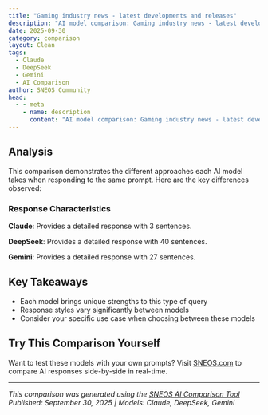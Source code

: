 ```yaml
---
title: "Gaming industry news - latest developments and releases"
description: "AI model comparison: Gaming industry news - latest developments and releases..."
date: 2025-09-30
category: comparison
layout: Clean
tags:
  - Claude
  - DeepSeek
  - Gemini
  - AI Comparison
author: SNEOS Community
head:
  - - meta
    - name: description
      content: "AI model comparison: Gaming industry news - latest developments and releases..."
---
```


<ChatComparison
  title="Gaming industry news - latest developments and releases"
  prompt="Gaming industry news - latest developments and releases"
  :responses='{"Claude": "Here are some major trends and recent developments in the gaming industry:\n\n## Major Recent Releases \u0026 Updates\n\n**High-Profile Games (Late 2023/Early 2024):**\n- Spider-Man 2 (PlayStation exclusive)\n- Alan Wake 2\n- Super Mario Bros. Wonder\n- Baldur\u0027s Gate 3 (continued success across platforms)\n- Various Call of Duty and sports game annual releases\n\n## Key Industry Trends\n\n**AI Integration**\n- Studios experimenting with AI for procedural content generation\n- AI-assisted game development tools becoming more common\n- Ongoing debates about AI\u0027s role in creative processes\n\n**Subscription Services Growth**\n- Xbox Game Pass expansion\n- PlayStation Plus service evolution\n- Cloud gaming adoption increasing\n\n**Hardware Developments**\n- PlayStation 5 Pro rumors and speculation\n- Nintendo Switch successor anticipation\n- VR/AR gaming expansion (Meta Quest, PSVR2)\n\n## Business \u0026 Industry News\n\n**Consolidation Continues**\n- Microsoft\u0027s Activision Blizzard acquisition completed (2023)\n- Various studio acquisitions and partnerships\n- Industry restructuring and some layoffs\n\n**Emerging Markets**\n- Mobile gaming growth in developing regions\n- Cross-platform play becoming standard\n- Live service games evolution\n\nWould you like me to focus on any specific aspect, like upcoming releases, particular platforms, or specific genres? I should note that my information has a knowledge cutoff, so for the very latest news, checking gaming news sites like IGN, GameSpot, or Polygon would give you the most current updates.", "DeepSeek": "Of course! Here is a roundup of the latest and most significant developments and releases in the gaming industry, categorized for clarity.\n\n---\n\n### \uD83D\uDE80 **Major Recent Releases \u0026 Launches**\n\nThe first half of 2024 has been packed with major titles.\n\n* **Elden Ring: Shadow of the Erdtree:** This is arguably the biggest release of the moment. The massive DLC expansion for FromSoftware\u0027s 2022 Game of the Year has been met with critical acclaim for its challenging combat, vast new world, and deep lore, though debate continues about its difficulty.\n* **Final Fantasy VII Rebirth:** The second part of the FFVII Remake project launched to universal praise, expanding the world beyond Midgar and receiving perfect scores for its storytelling, character development, and ambitious open-world design.\n* **Hellblade II: Senua\u0027s Saga:** A landmark title for visual and audio fidelity on Xbox Series X/S and PC. Ninja Theory\u0027s sequel is praised as a cinematic masterpiece, though its shorter, focused experience sparked discussions about game length vs. artistic vision.\n* **Animal Well:** A surprise indie hit! This meticulously crafted Metroidvania has been celebrated for its dense, mysterious world, non-linear exploration, and deep layers of secrets.\n* **Hades II:** Released in Early Access on PC, the sequel to the beloved roguelike has already captivated fans with new characters, weapons, and systems, building expertly on the foundation of the original.\n\n### \uD83D\uDCA1 **Key Industry Developments \u0026 Trends**\n\nBeyond new games, the industry is undergoing significant shifts.\n\n1. **Live-Service Struggles \u0026 Pivots:** The \u0022games-as-a-service\u0022 model is facing a reckoning. High-profile titles like **Suicide Squad: Kill the Justice League** and **Nakara: Bladepoint** have underperformed or shut down, leading companies like **Bungie** and **Electronic Arts** to re-evaluate their live-service portfolios and focus on proven franchises.\n\n2. **Studio Closures \u0026 Layoffs Continue:** 2024 has been a brutal year for game developers, with over 10,000 jobs lost. Major companies like **Microsoft Gaming, Sony, EA, and Embracer Group** have conducted significant layoffs and closed studios like **Tango Gameworks (Hi-Fi Rush)** and **Arkane Austin (Redfall)**, causing widespread concern about industry stability.\n\n3. **The \u0022Platform War\u0022 Heats Up:**\n * **Xbox\u0027s Multi-Platform Strategy:** Microsoft is bringing once-exclusive titles like *Pentiment*, *Hi-Fi Rush*, *Sea of Thieves*, and *Grounded* to PlayStation and Nintendo Switch. This signals a major shift in strategy, focusing on software revenue over pure console sales.\n * **PlayStation\u0027s PC Push:** Sony continues its aggressive release schedule on PC, with *Ghost of Tsushima Director\u0027s Cut* being the latest major port. Their live-service future is also a key part of their strategy.\n * **Nintendo\u0027s Next Move:** All eyes are on Nintendo, as the successor to the massively successful Nintendo Switch is widely expected to be announced within the next year.\n\n4. **The Rise of \u0022Emio\u0022 - Nintendo\u0027s Mystery Game:** Nintendo recently released a cryptic, live-action trailer titled **\u0022Emio - The Smiling Man.\u0022** With no context or platform announced, the internet is rife with speculation, showing the power of a well-executed mystery.\n\n### \uD83C\uDFAE **Highly Anticipated Upcoming Games**\n\nThe pipeline for the rest of 2024 and beyond is stacked.\n\n* **Astro Bot (PS5 - Sept 6, 2024):** A full-length sequel to the beloved *Astro\u0027s Playroom*, this 3D platformer is shaping up to be a major system-seller for PlayStation.\n* **Star Wars Outlaws (Multi - Aug 30, 2024):** Promising to be the first open-world Star Wars game, set in the scoundrel-filled underworld between *Empire Strikes Back* and *Return of the Jedi*.\n* **Marvel\u0027s Black Panther (TBA):** The new game from EA\u0027s newly-formed Cliffhanger Games, led by Kevin Stephens (formerly of *Middle-earth: Shadow of Mordor*), has just been announced.\n* **Dragon Age: The Veilguard (Multi - Fall 2024):** The long-awaited fourth installment in BioWare\u0027s fantasy RPG series, officially titled and set for release this fall.\n* **Avowed (PC/Xbox - Fall 2024):** Obsidian Entertainment\u0027s first-person fantasy RPG set in the world of *Pillars of Eternity*.\n* **Metroid Prime 4: Beyond (Switch - TBA):** After years of radio silence, Nintendo finally re-revealed the game at their June 2024 Direct, confirming it\u0027s still in development.\n\n### \uD83D\uDEE0\uFE0F **Tech \u0026 Hardware News**\n\n* **PlayStation 5 Pro:** Reports and leaked specs strongly suggest a \u0022Pro\u0022 model of the PS5 is in development, focusing on enhanced ray tracing and upscaling performance for a potential late 2024 release.\n* **Next-Gen Nintendo Switch:** As mentioned, the successor to the Switch is confirmed to be in development and is expected to be officially revealed soon.\n\n---\n\n**Stay tuned!** The gaming industry moves incredibly fast, with new announcements, State of Play showcases, and Nintendo Directs happening regularly. This is a great time to be a player, even as the industry itself navigates a period of significant change.", "Gemini": "Okay, here\u0027s a rundown of the latest developments and releases in the gaming industry, covering major news, game launches, and trends:\n\n**Major News \u0026 Developments:**\n\n* **Microsoft\u0027s Xbox Showcase \u0026 Starfield Direct:** Microsoft had a big showcase event this past weekend, with an in-depth look at gameplay for ***Starfield*** (launching September 6th) and announcements of new titles. Key takeaways:\n * Extended Starfield gameplay reveal showcased vast exploration, combat, and character customization.\n * New Xbox Series S with 1TB storage announced.\n * Confirmed that more Activision games will be added to Game Pass soon\n * Several New Game Announcements, including *Avowed*, *Clockwork Revolution*, *Fable*, and *South of Midnight*.\n* **Summer Game Fest and other shows:** There were also multiple shows featuring a lot of announcements. Major ones include:\n * *Mortal Kombat 1*: New details and gameplay shown. Launching September 19th.\n * *Alan Wake 2*: Deeper dive into the gameplay and story. Launching October 17th.\n * *Spider-Man 2*: First gameplay trailer. Launching this fall.\n * *Prince of Persia: The Lost Crown*: A new 2D Metroidvania-style Prince of Persia game. Launching January 18, 2024.\n* **The FTC lost their case against Microsoft for the acquisition of Activision Blizzard:** The judge ruled against the FTC\u0027s attempt to block the acquisition, a major victory for Microsoft. However, the deal is still facing scrutiny in other regions, such as the UK.\n* **Layoffs continue in the gaming industry:** Unfortunately, there have been more reports of layoffs at various studios and gaming companies, reflecting ongoing economic uncertainties.\n* **AI in Game Development:** The use of AI tools for creating assets, writing code, and generating dynamic content is becoming more prevalent, raising both excitement and concerns about the future of game development jobs.\n* **NFT Gaming Still Struggling:** Despite some continued interest, NFT-based gaming and blockchain integration haven\u0027t achieved mainstream adoption and face challenges related to regulation and player skepticism.\n\n**Notable Game Releases \u0026 Updates (Recent \u0026 Upcoming):**\n\n* **Diablo IV (Released June 6th):** Blizzard\u0027s highly anticipated action RPG launched to critical acclaim and massive sales. It\u0027s currently a dominant force in the gaming landscape.\n* **Street Fighter 6 (Released June 2nd):** Capcom\u0027s latest fighting game has been praised for its accessibility, depth, and robust online features.\n* **Final Fantasy XVI (Releases June 22nd):** The latest mainline entry in the Final Fantasy franchise.\n\n**Trends to Watch:**\n\n* **Live Service Games:** The \u0022games as a service\u0022 model remains popular, with many titles focusing on continuous updates, seasonal content, and long-term player engagement.\n* **Cloud Gaming:** Services like Xbox Cloud Gaming and GeForce Now continue to expand, offering players access to games on various devices without high-end hardware.\n* **Indie Game Renaissance:** The indie scene is thriving, with a constant stream of innovative and creative games emerging from independent developers.\n\n**Where to Get More Information:**\n\n* **Major Gaming News Sites:** IGN, GameSpot, Kotaku, Eurogamer, Polygon\n* **Industry Analysis:** Newzoo, SuperData Research\n* **Game-Specific Communities:** Subreddits, Discord servers, fan forums\n\nThis is a snapshot of what\u0027s happening right now. The gaming industry is constantly evolving, so stay tuned for more updates!\n"}' 
  published-date="22:46"
/>

## Analysis

This comparison demonstrates the different approaches each AI model takes when responding to the same prompt. Here are the key differences observed:

### Response Characteristics

**Claude**: Provides a detailed response with 3 sentences. 

**DeepSeek**: Provides a detailed response with 40 sentences. 

**Gemini**: Provides a detailed response with 27 sentences. 

## Key Takeaways

- Each model brings unique strengths to this type of query
- Response styles vary significantly between models
- Consider your specific use case when choosing between these models

## Try This Comparison Yourself

Want to test these models with your own prompts? Visit [SNEOS.com](https://sneos.com) to compare AI responses side-by-side in real-time.

---

*This comparison was generated using the [SNEOS AI Comparison Tool](https://sneos.com)*
*Published: September 30, 2025 | Models: Claude, DeepSeek, Gemini*
